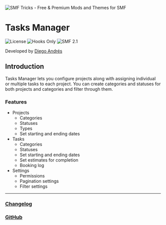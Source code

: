 ![SMF Tricks - Free & Premium Mods and Themes for SMF](https://smftricks.com/logos/logo.png)

# Tasks Manager
![License](https://img.shields.io/badge/License-MIT-248049) ![Hooks Only](https://img.shields.io/badge/Hooks-Yes-6041a3) ![SMF 2.1](https://img.shields.io/badge/SMF-2.1-3f73a0)

Developed by [Diego Andrés](https://github.com/DiegoAndresCortes)

## Introduction
Tasks Manager lets you configure projects along with assigning individual or multiple tasks to each project. You can create categories and statuses for both projects and categories and filter through them.

### Features
- Projects
	- Categories
	- Statuses
	- Types
	- Set starting and ending dates
- Tasks
	- Categories
	- Statuses
	- Set starting and ending dates
	- Set estimates for completion
	- Booking log
- Settings
	- Permissions
	- Pagination settings
	- Filter settings
---
### [Changelog](https://github.com/SMFTricks/Tasks-Manager/blob/main/CHANGELOG.md)
### [GitHub](https://github.com/SMFTricks/Tasks-Manager)